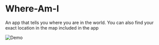 # Where-Am-I

An app that tells you where you are in the world. You can also find your exact location in the map included in the app

![Demo](https://github.com/Priyansh19077/Where-Am-I/blob/master/demo/1.gif)


